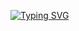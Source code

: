 <a href="https://git.io/typing-svg"><img src="https://readme-typing-svg.demolab.com?font=Nabla&size=50&pause=1000&color=36BCF7CD&width=500&height=120&lines=My+blog..." alt="Typing SVG" /></a>
